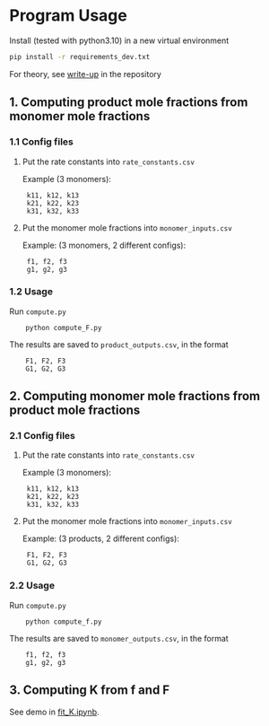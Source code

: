 # Program Usage

Install (tested with python3.10) in a new virtual environment
```bash
pip install -r requirements_dev.txt
```

For theory, see [write-up](theory.pdf) in the repository

## 1. Computing product mole fractions from monomer mole fractions

### 1.1 Config files

1. Put the rate constants into ```rate_constants.csv```

    Example (3 monomers):

        k11, k12, k13
        k21, k22, k23
        k31, k32, k33

2. Put the monomer mole fractions into ```monomer_inputs.csv```

    Example: (3 monomers, 2 different configs):

        f1, f2, f3
        g1, g2, g3

### 1.2 Usage

Run ```compute.py```

        python compute_F.py

The results are saved to ```product_outputs.csv```, in the format

        F1, F2, F3
        G1, G2, G3

## 2. Computing monomer mole fractions from product mole fractions

### 2.1 Config files

1. Put the rate constants into ```rate_constants.csv```

    Example (3 monomers):

        k11, k12, k13
        k21, k22, k23
        k31, k32, k33

2. Put the monomer mole fractions into ```monomer_inputs.csv```

    Example: (3 products, 2 different configs):

        F1, F2, F3
        G1, G2, G3

### 2.2 Usage

Run ```compute.py```

        python compute_f.py

The results are saved to ```monomer_outputs.csv```, in the format

        f1, f2, f3
        g1, g2, g3

## 3. Computing K from f and F

See demo in [fit_K.ipynb](fit_K.ipynb).